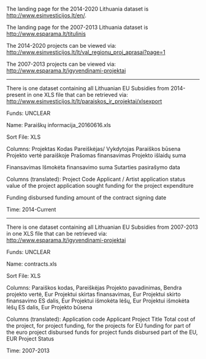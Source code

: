 The landing page for the 2014-2020 Lithuania dataset is http://www.esinvesticijos.lt/en/. 

The landing page for the 2007-2013 Lithuania dataset is http://www.esparama.lt/titulinis

The 2014-2020 projects can be viewed via:
http://www.esinvesticijos.lt/lt/val_regionu_proj_aprasai?page=1

The 2007-2013 projects can be viewed via: 
http://www.esparama.lt/igyvendinami-projektai

---

There is one dataset containing all Lithuanian EU Subsidies from 2014-present in one XLS file that can be retrieved via: http://www.esinvesticijos.lt/lt/paraiskos_ir_projektai/xlsexport

Funds: UNCLEAR

Name: Paraiškų informacija_20160616.xls

Sort File: XLS

Columns: Projektas	Kodas	Pareiškėjas/ Vykdytojas	Paraiškos būsena	Projekto vertė paraiškoje	Prašomas finansavimas	Projekto išlaidų suma	

Finansavimas	Išmokėta finansavimo suma	Sutarties pasirašymo data

Columns (translated): Project Code Applicant / Artist application status value of the project application sought funding for the project expenditure 

Funding disbursed funding amount of the contract signing date

Time: 2014-Current

---

There is one dataset containing all Lithuanian EU Subsidies from 2007-2013 in one XLS file that can be retrieved via: http://www.esparama.lt/igyvendinami-projektai

Funds: UNCLEAR

Name: contracts.xls

Sort File: XLS

Columns: Paraiškos kodas, Pareiškėjas	Projekto pavadinimas, Bendra projekto vertė, Eur	Projektui skirtas finansavimas, Eur	Projektui skirto finansavimo ES dalis, Eur Projektui išmokėta lėšų, Eur	Projektui išmokėta lėšų ES dalis, Eur	Projekto būsena

Columns (translated): Application code Applicant Project Title Total cost of the project, for project funding, for the projects for EU funding for part of the euro project disbursed funds for project funds disbursed part of the EU, EUR Project Status

Time: 2007-2013